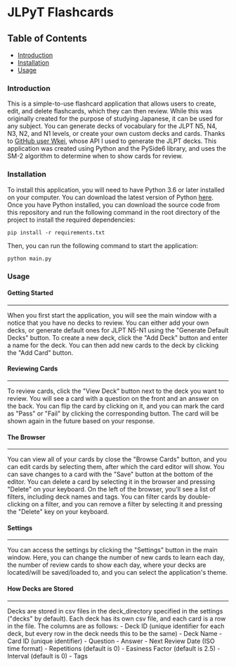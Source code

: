 # JLPyT Flashcards

## Table of Contents

- [Introduction](#introduction)
- [Installation](#installation)
- [Usage](#usage)

### Introduction

This is a simple-to-use flashcard application that allows users to create, edit, and delete flashcards, which they can
then review.
While this was originally created for the purpose of studying Japanese, it can be used for any subject. You can generate
decks of vocabulary
for the JLPT N5, N4, N3, N2, and N1 levels, or create your own custom decks and cards. Thanks
to [GitHub user Wkei](https://jlpt-vocab-api.vercel.app), whose API I used to generate the JLPT decks.
This application was created using Python and the PySide6 library, and uses the SM-2 algorithm to determine when to show
cards for review.

### Installation

To install this application, you will need to have Python 3.6 or later installed on your computer. You can download the
latest version of Python [here](https://www.python.org/downloads/).
Once you have Python installed, you can download the source code from this repository and run the following command in
the root directory of the project to install the required dependencies:

```
pip install -r requirements.txt
```

Then, you can run the following command to start the application:

```
python main.py
```

### Usage

#### Getting Started

<hr>
When you first start the application, you will see the main window with a notice that you have no decks to review. You can either add your own decks, or generate default ones for JLPT N5-N1 using the "Generate Default Decks" button.
To create a new deck, click the "Add Deck" button and enter a name for the deck. You can then add new cards to the deck by clicking the "Add Card" button.

#### Reviewing Cards

<hr>
To review cards, click the "View Deck" button next to the deck you want to review. You will see a card with a question on the front and an answer on the back. You can flip the card by clicking on it, and you can mark the card as "Pass" or "Fail" by clicking the corresponding button. 
The card will be shown again in the future based on your response. 

#### The Browser

<hr>
You can view all of your cards by close the "Browse Cards" button, and you can edit cards by selecting them, after which the card editor will show. You can save changes to a card with the "Save" button at the bottom of the editor.
You can delete a card by selecting it in the browser and pressing "Delete" on your keyboard. On the left of the browser, you'll see a list of filters,
including deck names and tags. You can filter cards by double-clicking on a filter, and you can remove a filter by selecting it and pressing the "Delete" key on your keyboard. 

#### Settings

<hr>
You can access the settings by clicking the "Settings" button in the main window. 
Here, you can change the number of new cards to learn each day, the number of review cards to show each day, where your decks are located/will be saved/loaded to, and you can select the application's theme.

#### How Decks are Stored

<hr>
Decks are stored in csv files in the deck_directory specified in the settings ("decks" by default). Each deck has its own csv file, and each card is a row in the file. The columns are as follows:
 - Deck ID (unique identifier for each deck, but every row in the deck needs this to be the same)
 - Deck Name
 - Card ID (unique identifier)
 - Question 
 - Answer
 - Next Review Date (ISO time format)
 - Repetitions (default is 0)
 - Easiness Factor (default is 2.5)
 - Interval (default is 0)
 - Tags
